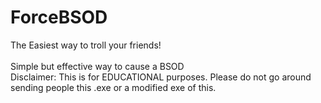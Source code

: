 # ForceBSOD
The Easiest way to troll your friends!<br><br>
Simple but effective way to cause a BSOD<br>
Disclaimer: This is for EDUCATIONAL purposes. Please do not go around sending people this .exe or a modified exe of this.
